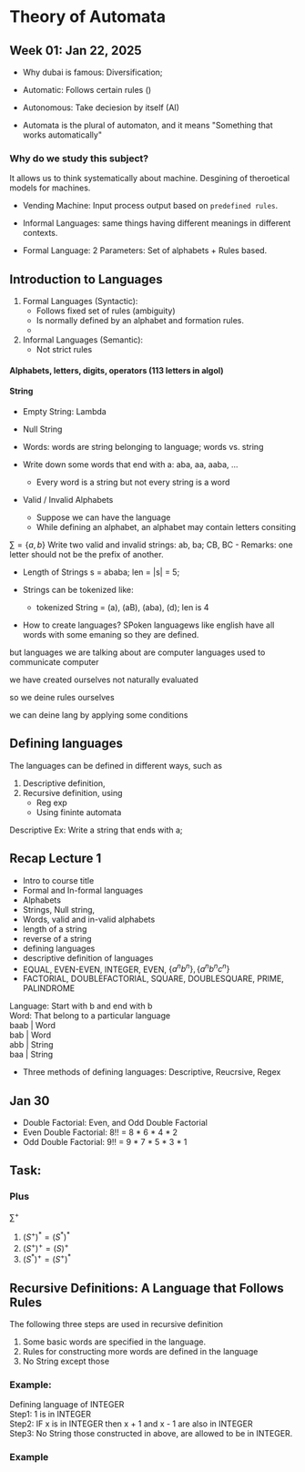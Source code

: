 # Theory of Automata

## Week 01: Jan 22, 2025

- Why dubai is famous: Diversification;

- Automatic: Follows certain rules ()
- Autonomous: Take deciesion by itself (AI)

- Automata is the plural of automaton, and it means "Something that works automatically"

### Why do we study this subject?
It allows us to think systematically about machine. Desgining of theroetical models for machines.

- Vending Machine: Input process output based on `predefined rules`.

- Informal Languages: same things having different meanings in different contexts.
- Formal Language: 2 Parameters: Set of alphabets + Rules based.


## Introduction to Languages
1. Formal Languages (Syntactic): 
    - Follows fixed set of rules (ambiguity)
    - Is normally defined by an alphabet and formation rules.
    - 
2. Informal Languages (Semantic): 
    - Not strict rules

#### Alphabets, letters, digits, operators (113 letters in algol)
#### String

- Empty String: Lambda
- Null String
- Words: words are string belonging to language; words vs. string

- Write down some words that end with a: aba, aa, aaba, ...
    - Every word is a string but not every string is a word

- Valid / Invalid Alphabets
    - Suppose we can have the language
    - While defining an alphabet, an alphabet may contain letters consiting

$\sum = \{a,b\}$ 
Write two valid and invalid strings: ab, ba; CB, BC
    - Remarks: one letter should not be the prefix of another.

- Length of Strings
s = ababa; len = |s| = 5;
- Strings can be tokenized like:
    - tokenized String = (a), (aB), (aba), (d); len is 4

- How to create languages?
SPoken languagews like english have all words with some emaning so they are defined.

but languages we are talking about are computer languages used to communicate computer

we have created ourselves not naturally evaluated

so we deine rules ourselves

we can deine lang by applying some conditions


## Defining languages
The languages can be defined in different ways, such as
1. Descriptive definition,
2. Recursive definition, using
    - Reg exp
    - Using fininte automata 

Descriptive Ex: Write a string that ends with a;



## Recap Lecture 1
- Intro to course title
- Formal and In-formal languages
- Alphabets
- Strings, Null string,
- Words, valid and in-valid alphabets
- length of a string
- reverse of a string
- defining languages
- descriptive definition of languages
- EQUAL, EVEN-EVEN, INTEGER, EVEN, $\{a^n b^n\}, \{a^n b^n c^n\}$
- FACTORIAL, DOUBLEFACTORIAL, SQUARE, DOUBLESQUARE, PRIME, PALINDROME

Language: Start with b and end with b<br>
Word: That belong to a particular language<br>
baab | Word <br>
bab | Word<br>
abb | String<br>
baa | String<br>

- Three methods of defining languages: Descriptive, Reucrsive, Regex


## Jan 30
- Double Factorial: Even, and Odd Double Factorial
- Even Double Factorial: 8!! = 8 * 6 * 4 * 2
- Odd Double Factorial: 9!! =  9 * 7 * 5 * 3 * 1 


## Task:


### Plus
$\sum^+$


1. $(S^+)^* = (S^*)^*$
2. $(S^+)^+ = (S)^+$
3. $(S^*)^+ = (S^+)^*$

## Recursive Definitions: A Language that Follows Rules
The following three steps are used in recursive definition
1. Some basic words are specified in the language.
2. Rules for constructing more words are defined in the language
3. No String except those


### Example:
Defining language of INTEGER<br>
Step1: 1 is in INTEGER<br>
Step2: IF x is in INTEGER then x + 1 and x - 1 are also in INTEGER<br>
Step3: No String those constructed in above, are allowed to be in INTEGER.<br>

### Example
